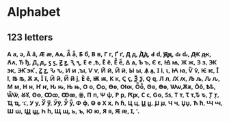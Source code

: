 # Alphabet

## 123 letters

<span style= "font-family: Noto Sans; font-weight: 550">

А а, ә, А̄ а̄, Ӕ ӕ, Ѧѧ, Ӓ̄ ӓ̄, Б б, В в, Г г, Ґ ґ, Д д, Ꚁꚁ, Ԁ ԁ, Ԭԭ, Ԃ ԃ, Ԫ ԫ, Ꙉꙉ, Ђ ђ, Ꚉ ꚉ, ꚃ ꚃ, Ꙃ ꙃ, Ԇ ԇ, Е е ,ѣ, Е̄ е̄, Ё̄ ё̄, Ꙙ ꙙ, Ъ ъ, Є є, Ꙝ ꙝ, Ж ж, З з, Ꚅ ꚅ, Ꚅ̆ ꚅ̆ , Ꙁ ꙁ, Ԅ ԅ, И и ,ꙑ, Ѵ ѵ, Ӣ ӣ, Ӥ ӥ, Ы ы, Ꙟ ꙟ, І і, ꙇ, Ꙗ ꙗ, Ѷ ѷ, Ѥ ѥ, Ī ī, Ꙓ ꙓ, Ꙛ ꙛ, Ї ї, И̃ и̃, Й й ј, Ё ё, Ѭ ѭ, К к, Ҁ ҁ, Ѯ ѯ, Ԛ ԛ, Л л, Ԕ ԕ, Љ љ, Ԉ ԉ, М м, Н н, Ҥ ҥ, Ԋ ԋ, Њ њ, О о, Ѻѻ, Өө, Ꙕꙕ, Ӧ̄ӧ̄, Ꙩꙩ, Ꚛꚛ, Ѡѡ,Ѫѫ, О̄о̄, Ҍҍ, Ѿѿ, Ꙋꙋ, Ꙫꙫ, Ꚙꚙ, Ꙭꙭ, ꙮ, П п, Ѱ ѱ,
Р р, Ԗԗ, С с, Ԍԍ, Ѕѕ, Т т, Ꚍ ꚍ,Ԏ ԏ, Ꚑ ꚑ, Ҵ ҵ, ፔ, У у, Ў ў, Ӯӯ, Ӱ̄ ӱ̄, Ф ф, Ѳ ѳ Х х, Ꚕ ꚕ, Ц ц, Ꚏ ꚏ, Ꙡ ꙡ, Ч ч, Џџ, Ћ ћ, Ꚇ ꚇ, Ш ш, Ꚗ ꚗ, Һ
һ, Щ щ, ь, ъ, Ю ю, Я я, Ԙ ԙ, ӏ, '.

</span>
